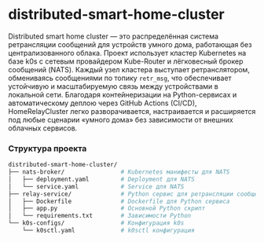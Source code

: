 # distributed-smart-home-cluster

Distributed smart home cluster — это распределённая система ретрансляции сообщений для устройств умного дома, работающая без централизованного облака. Проект использует кластер Kubernetes на базе k0s с сетевым провайдером Kube-Router и лёгковесный брокер сообщений (NATS). Каждый узел кластера выступает ретранслятором, обмениваясь сообщениями по топику `retr_msg`, что обеспечивает устойчивую и масштабируемую связь между устройствами в локальной сети. Благодаря контейнеризации на Python-сервисах и автоматическому деплою через GitHub Actions (CI/CD), HomeRelayCluster легко разворачивается, настраивается и расширяется под любые сценарии «умного дома» без зависимости от внешних облачных сервисов.


### Структура проекта

```bash
distributed-smart-home-cluster/
├── nats-broker/                # Kubernetes манифесты для NATS
│   ├── deployment.yaml         # Deployment для NATS
│   └── service.yaml            # Service для NATS
├── relay-service/              # Python сервис для ретрансляции сообщений
│   ├── Dockerfile              # Dockerfile для Python сервиса
│   ├── app.py                  # Основной Python скрипт
│   └── requirements.txt        # Зависимости Python
└── k0s-configs/                # Конфигурация k0s
    └── k0sctl.yaml             # k0sctl конфигурация
```

